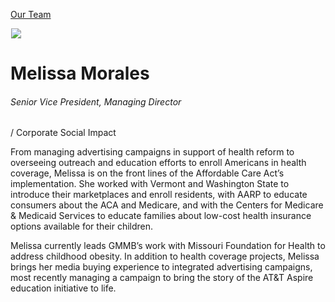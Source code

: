 





[Our Team](/who-we-are/team/)


![](data:image/gif;base64,R0lGODlhAQABAAAAACH5BAEKAAEALAAAAAABAAEAAAICTAEAOw==)![](https://www.gmmb.com/wp-content/uploads/2015/11/Melissa-Morales-1135-468x468.jpg)


Melissa Morales
===============


###### Senior Vice President, Managing Director 
  / Corporate Social Impact


From managing advertising campaigns in support of health reform to overseeing outreach and education efforts to enroll Americans in health coverage, Melissa is on the front lines of the Affordable Care Act’s implementation. She worked with Vermont and Washington State to introduce their marketplaces and enroll residents, with AARP to educate consumers about the ACA and Medicare, and with the Centers for Medicare & Medicaid Services to educate families about low-cost health insurance options available for their children.


Melissa currently leads GMMB’s work with Missouri Foundation for Health to address childhood obesity. In addition to health coverage projects, Melissa brings her media buying experience to integrated advertising campaigns, most recently managing a campaign to bring the story of the AT&T Aspire education initiative to life.











